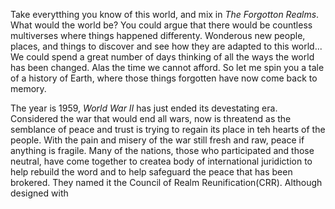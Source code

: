 Take everytthing you know of this world, and mix in *The Forgotton Realms*. What would the world be? You could argue that there would be countless multiverses where things happened differenty. Wonderous new people, places, and things to discover and see how they are adapted to this world... We could spend a great number of days thinking of all the ways the world has been changed. Alas the time we cannot afford. 
So let me spin you a tale of a history of Earth, where those things forgotten have now come back to memory. 

The year is 1959, *World War II* has just ended its devestating era. Considered the war that would end all wars, now is threatend as the semblance of peace and trust is trying to regain its place in teh hearts of the people. With the pain and misery of the war still fresh and raw, peace if anything is fragile. Many of the nations, those who participated and those neutral, have come together to createa body of international juridiction to help rebuild the word and to help safeguard the peace that has been brokered. They named it the Council of Realm Reunification(CRR). Although designed with  